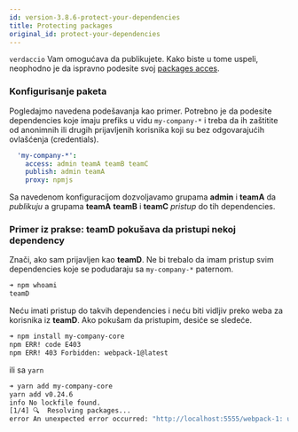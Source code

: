 ```yaml
---
id: version-3.8.6-protect-your-dependencies
title: Protecting packages
original_id: protect-your-dependencies
---
```


`verdaccio` Vam omogućava da publikujete. Kako biste u tome uspeli, neophodno je da ispravno podesite svoj [packages acces](packages).

### Konfigurisanje paketa

Pogledajmo navedena podešavanja kao primer. Potrebno je da podesite dependencies koje imaju prefiks u vidu `my-company-*` i treba da ih zaštitite od anonimnih ili drugih prijavljenih korisnika koji su bez odgovarajućih ovlašćenja (credentials).

```yaml
  'my-company-*':
    access: admin teamA teamB teamC
    publish: admin teamA
    proxy: npmjs
```

Sa navedenom konfiguracijom dozvoljavamo grupama **admin** i **teamA** da *publikuju* a grupama **teamA** **teamB** i **teamC** *pristup* do tih dependencies.

### Primer iz prakse: teamD pokušava da pristupi nekoj dependency

Znači, ako sam prijavljen kao **teamD**. Ne bi trebalo da imam pristup svim dependencies koje se podudaraju sa `my-company-*` paternom.

```bash
➜ npm whoami
teamD
```

Neću imati pristup do takvih dependencies i neću biti vidljiv preko weba za korisnika iz **teamD**. Ako pokušam da pristupim, desiće se sledeće.

```bash
➜ npm install my-company-core
npm ERR! code E403
npm ERR! 403 Forbidden: webpack-1@latest
```

ili sa `yarn`

```bash
➜ yarn add my-company-core
yarn add v0.24.6
info No lockfile found.
[1/4] 🔍  Resolving packages...
error An unexpected error occurred: "http://localhost:5555/webpack-1: unregistered users are not allowed to access package my-company-core".
```